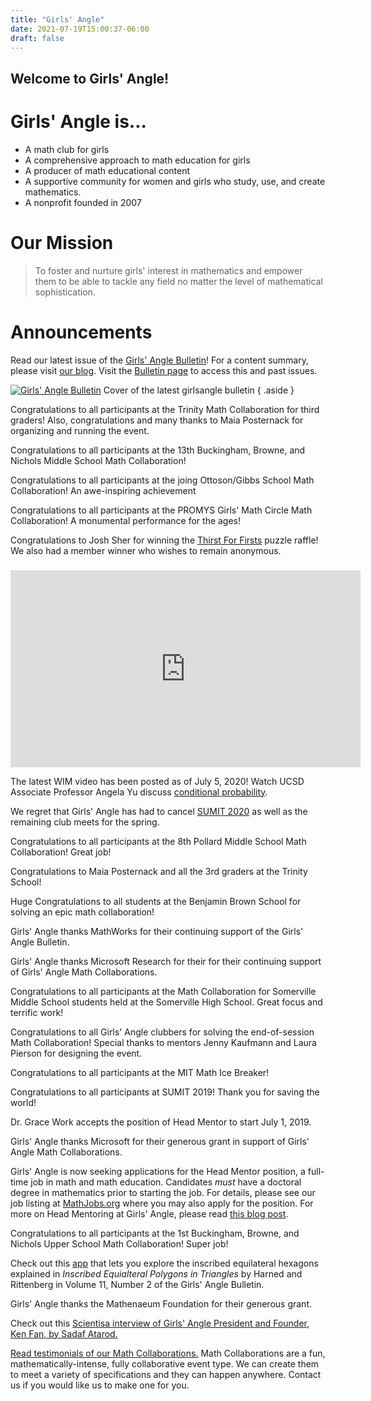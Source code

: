```yaml
---
title: "Girls' Angle"
date: 2021-07-19T15:00:37-06:00
draft: false
---
```


## Welcome to Girls' Angle!

# Girls' Angle is...

- A math club for girls
- A comprehensive approach to math education for girls
- A producer of math educational content
- A supportive community for women and girls who study, use, and create mathematics.
- A nonprofit founded in 2007

# Our Mission

> To foster and nurture girls' interest in mathematics and empower them to be able to tackle any field no matter the level of mathematical sophistication.

# Announcements

Read our latest issue of the [Girls' Angle Bulletin](page/bulletin-archive/GABv14n05E.pdf)! For a content summary, please visit [our blog](https://girlsangle.wordpress.com/2021/6/30/girls-angle-bulletin-volume-14-number-5/). Visit the [Bulletin page](page/bulletin.php) to access this and past issues.

[![Girls' Angle Bulletin](/images/Coverv14n05.jpg)](page/bulletin-archive/GABv14n05E.pdf)
Cover of the latest girlsangle bulletin
{ .aside }

Congratulations to all participants at the Trinity Math Collaboration for third graders! Also, congratulations and many thanks to Maia Posternack for organizing and running the event.

Congratulations to all participants at the 13th Buckingham, Browne, and Nichols Middle School Math Collaboration!

Congratulations to all participants at the joing Ottoson/Gibbs School Math Collaboration! An awe-inspiring achievement

Congratulations to all participants at the PROMYS Girls' Math Circle Math Collaboration! A monumental performance for the ages!

Congratulations to Josh Sher for winning the [Thirst For Firsts](https://girlsangle.wordpress.com/2020/07/15/thirst-for-firsts-a-girls-angle-raffle/) puzzle raffle! We also had a member winner who wishes to remain anonymous.

<div class="iframe-container unpadded">
<img width="16" height="9" src="data:image/png;base64,iVBORw0KGgoAAAANSUhEUgAAABAAAAAJCAQAAACRI2S5AAAAEElEQVR42mNkIAAYRxWAAQAG9gAKqv6+AwAAAABJRU5ErkJggg==">
<iframe width="560" height="315" src="https://www.youtube.com/embed/Qnp02_9p4sg" loading="lazy" title="YouTube video player" frameborder="0" allow="accelerometer; autoplay; clipboard-write; encrypted-media; gyroscope; picture-in-picture" allowfullscreen></iframe>
</div>

The latest WIM video has been posted as of July 5, 2020! Watch UCSD Associate Professor Angela Yu discuss [conditional probability](http://girlsangle.org/page/filmpage.php?num=19).

We regret that Girls' Angle has had to cancel [SUMIT 2020](http://girlsangle.org/page/SUMIT/SUMIT.html) as well as the remaining club meets for the spring.

Congratulations to all participants at the 8th Pollard Middle School Math Collaboration! Great job!

Congratulations to Maia Posternack and all the 3rd graders at the Trinity School!

Huge Congratulations to all students at the Benjamin Brown School for solving an epic math collaboration!

Girls' Angle thanks MathWorks for their continuing support of the Girls' Angle Bulletin.

Girls' Angle thanks Microsoft Research for their for their continuing support of Girls' Angle Math Collaborations.

Congratulations to all participants at the Math Collaboration for Somerville Middle School students held at the Somerville High School. Great focus and terrific work!

Congratulations to all Girls' Angle clubbers for solving the end-of-session Math Collaboration! Special thanks to mentors Jenny Kaufmann and Laura Pierson for designing the event.

Congratulations to all participants at the MIT Math Ice Breaker!

Congratulations to all participants at SUMIT 2019! Thank you for saving the world!

Dr. Grace Work accepts the position of Head Mentor to start July 1, 2019.

Girls' Angle thanks Microsoft for their generous grant in support of Girls' Angle Math Collaborations.

Girls' Angle is now seeking applications for the Head Mentor position, a full-time job in math and math education. Candidates _must_ have a doctoral degree in mathematics prior to starting the job. For details, please see our job listing at [MathJobs.org](https://www.mathjobs.org/jobs/jobs/12306) where you may also apply for the position. For more on Head Mentoring at Girls' Angle, please read [this blog post](https://girlsangle.wordpress.com/2018/09/09/head-mentoring-at-girls-angle/).

Congratulations to all participants at the 1st Buckingham, Browne, and Nichols Upper School Math Collaboration! Super job!

Check out this [app](http://girlsangle.org/apps/InscribedEquilateralHexagons.html) that lets you explore the inscribed equilateral hexagons explained in _Inscribed Equialteral Polygons in Triangles_ by Harned and Rittenberg in Volume 11, Number 2 of the Girls' Angle Bulletin.

Girls' Angle thanks the Mathenaeum Foundation for their generous grant.

Check out this [Scientisa interview of Girls' Angle President and Founder, Ken Fan, by Sadaf Atarod.](http://www.scientistafoundation.com/lifestyle-blog/girls-angle)

[Read testimonials of our Math Collaborations.](http://www.girlsangle.org/page/math_collaborations.html#mctestimonials) Math Collaborations are a fun, mathematically-intense, fully collaborative event type. We can create them to meet a variety of specifications and they can happen anywhere. Contact us if you would like us to make one for you.
